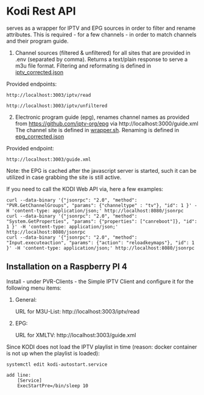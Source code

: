 # Kodi Rest API

serves as a wrapper for IPTV and EPG sources in order to filter and 
rename attributes. This is required - for a few channels - 
in order to match channels and their program guide.

1. Channel sources (filtered & unfiltered) for all sites that are 
provided in .env (separated by comma). Returns a text/plain response to 
serve a m3u file format. Filtering and reformating is defined in 
[iptv_corrected.json](https://github.com/Tamburasca/kodi/blob/63b8967e152d43200b7169c17d566f78c9708959/kodi_epg_api/src/data/iptv_corrected.json)

Provided endpoints:


    http://localhost:3003/iptv/read

    http://localhost:3003/iptv/unfiltered

2. Electronic program guide (epg), renames channel names as provided from 
https://github.com/iptv-org/epg via http://localhost:3000/guide.xml The channel
site is defined in 
[wrapper.sh](https://github.com/Tamburasca/kodi/blob/69187c86d9edc0eaa648434f28c417774f76dc01/kodi_epg_api/wrapper.sh).
Renaming is defined in [epg_corrected.json](https://github.com/Tamburasca/kodi/blob/63b8967e152d43200b7169c17d566f78c9708959/kodi_epg_api/src/data/epg_corrected.json)

Provided endpoint:

    http://localhost:3003/guide.xml

Note: the EPG is cached after the javascript server is started, such it can
be utilized in case grabbing the site is still active.

If you need to call the KODI Web API via, here a few examples:
    
    curl --data-binary '{"jsonrpc": "2.0", "method": "PVR.GetChannelGroups", "params": {"channeltype" : "tv"}, "id": 1 }' -H 'content-type: application/json;' http://localhost:8080/jsonrpc
    curl --data-binary '{"jsonrpc": "2.0", "method": "System.GetProperties", "params": {"properties": ["canreboot"]}, "id": 1 }' -H 'content-type: application/json;' http://localhost:8080/jsonrpc
    curl --data-binary '{"jsonrpc": "2.0", "method": "Input.executeaction", "params": {"action": "reloadkeymaps"}, "id": 1 }' -H 'content-type: application/json;' http://localhost:8080/jsonrpc

## Installation on a Raspberry PI 4

Install - under PVR-Clients - the Simple IPTV Client and configure it for
the following menu items:

1. General:

    URL for M3U-List: http://localhost:3003/iptv/read


2. EPG:

    URL for XMLTV: http://localhost:3003/guide.xml


Since KODI does not load the IPTV playlist in time (reason: docker container 
is not up when the playlist is loaded):

    systemctl edit kodi-autostart.service

	add line: 
		[Service]
		ExecStartPre=/bin/sleep 10
